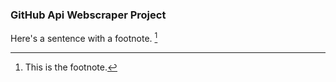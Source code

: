 ### GitHub Api Webscraper Project

Here's a sentence with a footnote. [^1]

[^1]: This is the footnote.
